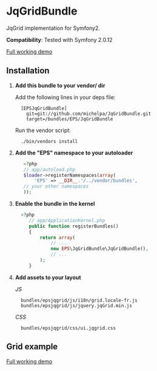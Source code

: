 JqGridBundle
============

JqGrid implementation for Symfony2.


**Compatibility**: Tested with Symfony 2.0.12

[Full working demo](https://github.com/michelpa/demoJqGrid)


Installation
------------

1. **Add this bundle to your vendor/ dir**

    Add the following lines in your deps file:

    ```
      [EPSJqGridBundle]
        git=git://github.com/michelpa/JqGridBundle.git
        target=/bundles/EPS/JqGridBundle
    ```

    Run the vendor script:

    ```
      ./bin/vendors install
    ```

2. **Add the "EPS" namespace to your autoloader**

    ```php
       <?php
       // app/autoload.php
       $loader->registerNamespaces(array(
           'EPS' => __DIR__.'/../vendor/bundles',
       // your other namespaces
       ));
    ```

3. **Enable the bundle in the kernel**

    ```php
      <?php
         // app/ApplicationKernel.php
         public function registerBundles()
         {
             return array(
                 // ...
                 new EPS\JqGridBundle\JqGridBundle(),
                 // ...
             );
         }
    ```

4. **Add assets to your layout**

     *JS*

         bundles/epsjqgrid/js/i18n/grid.locale-fr.js
         bundles/epsjqgrid/js/jquery.jqGrid.min.js

     *CSS*

         bundles/epsjqgrid/css/ui.jqgrid.css

Grid example
------------


[Full working demo](https://github.com/michelpa/demoJqGrid)
